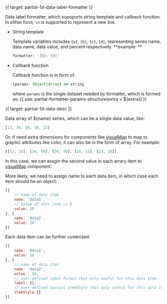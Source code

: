 {{ target: partial-1d-data-label-formatter }}

Data label formatter, which supoports string template and callback function. In either form, `\n` is supported to represent a new line.

- String template

    Template variables includes `{a}`, `{b}`, `{c}`, `{d}`, representing series name, data name, data value, and percent respectively.
    **example: **
    ```js
    formatter: '{b}: {d}'
    ```

- Callback function

    Callback function is in form of: 
    ```js
    (params: Object|Array) => string
    ```
    where `params` is the single dataset needed by formatter, which is formed as: 
    {{ use: partial-formatter-params-structure(extra = ${extra}) }}



{{ target: partial-1d-data-desc }}

Data array of ${name} series, which can be a single data value, like: 
```js
[12, 34, 56, 10, 23]
```

Or, if need extra dimensions for components like [visualMap](~visualMap) to map to graphic attributes like color, it can also be in the form of array. For example: 
```js
[[12, 14], [34, 50], [56, 30], [10, 15], [23, 10]]
```

In this case, we can assgin the second value in each arrary item to [visualMap](~visualMap) component.


More likely, we need to assign name to each data item, in which case each item should be an object: 
```js
[{
    // name of date item
    name: 'data1',
    // value of date item is 8
    value: 10
}, {
    name: 'data2',
    value: 20
}]
```

Each data item can be further custerized: 

```js
[{
    name: 'data1',
    value: 10
}, {
    // name of data item
    name: 'data2',
    value : 56,
    // user-defined label format that only useful for this data item
    label: {},
    // user-defined special itemStyle that only useful for this data item
    itemStyle:{}
}]
```